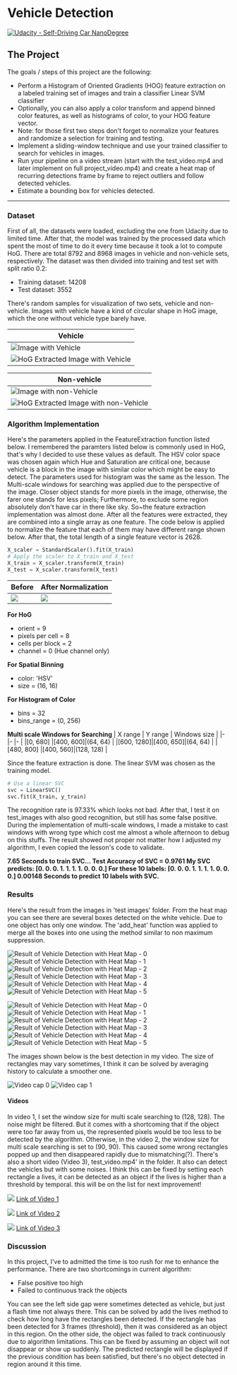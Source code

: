 # Vehicle Detection
[![Udacity - Self-Driving Car NanoDegree](https://s3.amazonaws.com/udacity-sdc/github/shield-carnd.svg)](http://www.udacity.com/drive)

[hog_v]: ./imgs/hog_vehicle.png "HoG Extracted Image with Vehicle"
[imgs_v]: ./imgs/imgs_vehicle.png "Image with Vehicle"
[hog_nv]: ./imgs/hog_nonvehicle.png "HoG Extracted Image with non-Vehicle"
[imgs_nv]: ./imgs/imgs_nonvehicle.png "Image with non-Vehicle"
[img_t_0]: ./imgs/t_0.png "Result of Vehicle Detection with Heat Map - 0"
[img_t_1]: ./imgs/t_1.png "Result of Vehicle Detection with Heat Map - 1"
[img_t_2]: ./imgs/t_2.png "Result of Vehicle Detection with Heat Map - 2"
[img_t_3]: ./imgs/t_3.png "Result of Vehicle Detection with Heat Map - 3"
[img_t_4]: ./imgs/t_4.png "Result of Vehicle Detection with Heat Map - 4"
[img_t_5]: ./imgs/t_5.png "Result of Vehicle Detection with Heat Map - 5"
[data_comb]: ./imgs/data_comb.png ""
[data_comb_norm]: ./imgs/data_comb_norm.png ""
[img_tc_0]: ./imgs/tc_0.png "Result of Vehicle Detection with Heat Map - 0"
[img_tc_1]: ./imgs/tc_1.png "Result of Vehicle Detection with Heat Map - 1"
[img_tc_2]: ./imgs/tc_2.png "Result of Vehicle Detection with Heat Map - 2"
[img_tc_3]: ./imgs/tc_3.png "Result of Vehicle Detection with Heat Map - 3"
[img_tc_4]: ./imgs/tc_4.png "Result of Vehicle Detection with Heat Map - 4"
[img_tc_5]: ./imgs/tc_5.png "Result of Vehicle Detection with Heat Map - 5"
[img_video_0]: ./imgs/video_0.png "Video cap 0"
[img_video_1]: ./imgs/video_1.png "Video cap 1"

<!-- [img_hsl]: ./imgs/img_hsl.png "" -->

The Project
---

The goals / steps of this project are the following:

* Perform a Histogram of Oriented Gradients (HOG) feature extraction on a labeled training set of images and train a classifier Linear SVM classifier
* Optionally, you can also apply a color transform and append binned color features, as well as histograms of color, to your HOG feature vector.
* Note: for those first two steps don't forget to normalize your features and randomize a selection for training and testing.
* Implement a sliding-window technique and use your trained classifier to search for vehicles in images.
* Run your pipeline on a video stream (start with the test_video.mp4 and later implement on full project_video.mp4) and create a heat map of recurring detections frame by frame to reject outliers and follow detected vehicles.
* Estimate a bounding box for vehicles detected.

---

### Dataset

First of all, the datasets were loaded, excluding the one from Udacity due to limited time. After that, the model was trained by the processed data which spent the most of time to do it every time because it took a lot to compute HoG. There are total 8792 and 8968 images in vehicle and non-vehicle sets, respectively. The dataset was then divided into training and test set with split ratio 0.2:

- Training dataset: 14208
- Test dataset: 3552

There's random samples for visualization of two sets, vehicle and non-vehicle. Images with vehicle have a kind of circular shape in HoG image, which the one without vehicle type barely have.

| Vehicle |
|---------|
|![][imgs_v]|
|![][hog_v]|

|Non-vehicle|
|---------|
|![][imgs_nv]|
|![][hog_nv]|

### Algorithm Implementation
Here's the parameters applied in the FeatureExtraction function listed below. I remembered the paramters listed below is commonly used in HoG, that's why I decided to use these values as default. The HSV color space was chosen again which Hue and Saturation are critical one, because vehicle is a block in the image with similar color which might be easy to detect. The parameters used for histogram was the same as the lesson. The Multi-scale windows for searching was applied due to the perspective of the image. Closer object stands for more pixels in the image, otherwise, the farer one stands for less pixels; Furthermore, to exclude some region absolutely don't have car in there like sky. So~the feature extraction implementation was almost done. After all the features were extracted, they are combined into a single array as one feature. The code below is applied to normalize the feature that each of them may have different range shown below. After that, the total length of a single feature vector is 2628.

```python
X_scaler = StandardScaler().fit(X_train)
# Apply the scaler to X_train and X_test
X_train = X_scaler.transform(X_train)
X_test = X_scaler.transform(X_test)
```


|Before|After Normalization|
|-|-|
|![][data_comb]|![][data_comb_norm]|

**For HoG**
- orient = 9
- pixels per cell = 8
- cells per block = 2
- channel = 0 (Hue channel only)

**For Spatial Binning**
- color: 'HSV'
- size = (16, 16)

**For Histogram of Color**
- bins = 32
- bins_range = (0, 256)

**Multi scale Windows for Searching**
| X range   | Y range  | Windows size |
|-          |-         |-             |
|[0, 680]   |[400, 600]|(64, 64)      |
|[600, 1280]|[400, 650]|(64, 64)      |
|[480, 800] |[400, 560]|(128, 128)    |

Since the feature extraction is done. The linear SVM was chosen as the training model.

```python
# Use a linear SVC
svc = LinearSVC()
svc.fit(X_train, y_train)
```

The recognition rate is 97.33% which looks not bad. After that, I test it on test_images with also good recognition, but still has some false positive. During the implementation of multi-scale windows, I made a mistake to cast windows with wrong type which cost me almost a whole afternoon to debug on this stuffs. The result showed not proper not matter how I adjusted my algorithm, I even copied the lesson's code to validate.

**7.65 Seconds to train SVC...
Test Accuracy of SVC =  0.9761
My SVC predicts:	     [0. 0. 0. 1. 1. 1. 1. 0. 0. 0.]
For these 10 labels:	 [0. 0. 0. 1. 1. 1. 1. 0. 0. 0.]
0.00148 Seconds to predict 10 labels with SVC.**

### Results

Here's the result from the images in 'test images' folder. From the heat map you can see there are several boxes detected on the white vehicle. Due to one object has only one window. The 'add_heat' function was applied to merge all the boxes into one using the method similar to non maximum suppression.

![][img_t_0]
![][img_t_1]
![][img_t_2]
![][img_t_3]
![][img_t_4]
![][img_t_5]

![][img_tc_0]
![][img_tc_1]
![][img_tc_2]
![][img_tc_3]
![][img_tc_4]
![][img_tc_5]

The images shown below is the best detection in my video. The size of rectangles may vary sometimes, I think it can be solved by averaging history to calculate a smoother one.

![][img_video_0]
![][img_video_1]

#### Videos

In video 1, I set the window size for multi scale searching to (128, 128). The noise might be filtered. But it comes with a shortcoming that if the object were too far away from us, the represented pixels would be too less to be detected by the algorithm. Otherwise, in the video 2, the window size for multi scale searching is set to (90, 90). This caused some wrong rectangles popped up and then disappeared rapidly due to mismatching(?). There's also a short video (Video 3), test_video.mp4' in the folder. It also can detect the vehicles but with some noises. I think this can be fixed by setting each rectangle a lives, it can be detected as an object if the lives is higher than a threshold by temporal. this will be on the list for next improvement!

[![](https://img.youtube.com/vi/VCd33sKjt50/0.jpg)](https://youtu.be/VCd33sKjt50)
[Link of Video 1](https://youtu.be/VCd33sKjt50)

[![](https://img.youtube.com/vi/Q2DfxsQEOkE/0.jpg)](https://youtu.be/Q2DfxsQEOkE)
[Link of Video 2](https://youtu.be/Q2DfxsQEOkE)

[![](https://img.youtube.com/vi/5qd3vWtqs_I/0.jpg)](https://youtu.be/5qd3vWtqs_I)
[Link of Video 3](https://youtu.be/5qd3vWtqs_I)

### Discussion
In this project, I've to admitted the time is too rush for me to enhance the performance. There are two shortcomings in current algorithm:
- False positive too high
- Failed to continuous track the objects

You can see the left side gap were sometimes detected as vehicle, but just a flash time not always there. This can be solved by add the lives method to check how long have the rectangles been detected. If the rectangle has been detected for 3 frames (threshold), then it was considered as an object in this region. On the other side, the object was failed to track continuously due to algorithm limitations. This can be fixed by assuming an object will not disappear or show up suddenly. The predicted rectangle will be displayed if the previous condition has been satisfied, but there's no object detected in region around it this time.
